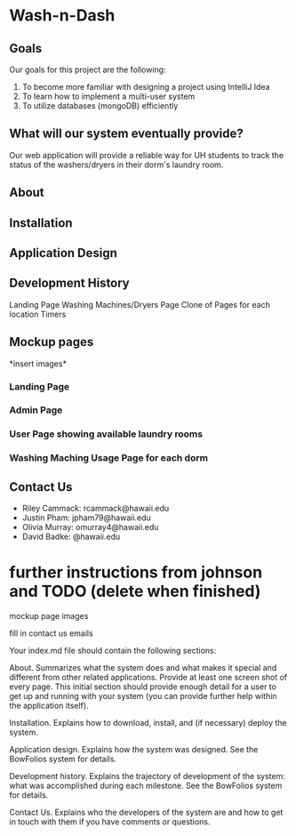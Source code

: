 <h1>Wash-n-Dash</h1>

<h2>Goals</h2>
Our goals for this project are the following:
<ol>
  <li>To become more familiar with designing a project using IntelliJ Idea</li>
  <li>To learn how to implement a multi-user system</li>
  <li>To utilize databases (mongoDB) efficiently</li>
</ol>

<h2>What will our system eventually provide?</h2>
Our web application will provide a reliable way for UH students to track the status of the washers/dryers in their dorm's laundry room. 

<h2>About</h2>


<h2>Installation</h2>


<h2>Application Design</h2>


<h2>Development History</h2>
Landing Page
Washing Machines/Dryers Page
Clone of Pages for each location
Timers


<h2>Mockup pages</h2>
*insert images*
<h3>Landing Page</h3>
<h3>Admin Page</h3>
<h3>User Page showing available laundry rooms</h3>
<h3>Washing Maching Usage Page for each dorm</h3>

<h2>Contact Us</h2>
<ul>
  <li>Riley Cammack: rcammack@hawaii.edu</li>
  <li>Justin Pham: jpham79@hawaii.edu</li>
  <li>Olivia Murray: omurray4@hawaii.edu</li>
  <li>David Badke: @hawaii.edu</li>
</ul>

<h1>further instructions from johnson and TODO (delete when finished)</h1>
mockup page images

fill in contact us emails

Your index.md file should contain the following sections:

About. Summarizes what the system does and what makes it special and different from other related applications. Provide at least one screen shot of every page. This initial section should provide enough detail for a user to get up and running with your system (you can provide further help within the application itself).

Installation. Explains how to download, install, and (if necessary) deploy the system.

Application design. Explains how the system was designed. See the BowFolios system for details.

Development history. Explains the trajectory of development of the system: what was accomplished during each milestone. See the BowFolios system for details.

Contact Us. Explains who the developers of the system are and how to get in touch with them if you have comments or questions.


